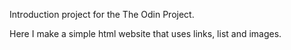 Introduction project for the The Odin Project.

Here I make a simple html website that uses links, list and images.